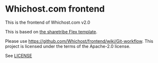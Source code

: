 # Whichost.com frontend
This is the frontend of Whichost.com v2.0

This is based on [the sharetribe Flex template](https://github.com/sharetribe/flex-template-web). 

Please use https://github.com/Whichost/frontend/wiki/Git-workflow.
This project is licensed under the terms of the Apache-2.0 license.

See [LICENSE](LICENSE)

